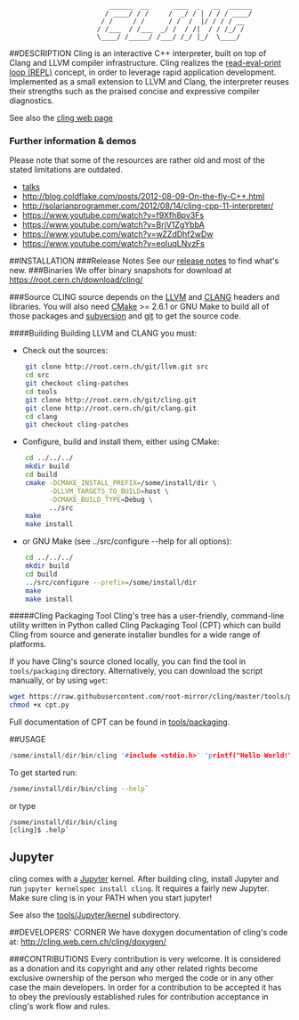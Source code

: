 ```
                         ______  __      ____  _   __  ______
                        / ____/ / /     /  _/ / | / / / ____/
                       / /     / /      / /  /  |/ / / / __
                      / /___  / /___  _/ /  / /|  / / /_/ /
                      \____/ /_____/ /___/ /_/ |_/  \____/

```


##DESCRIPTION
Cling is an interactive C++ interpreter, built on top of Clang and LLVM compiler infrastructure. Cling realizes the [read-eval-print loop (REPL)](http://en.wikipedia.org/wiki/Read%E2%80%93eval%E2%80%93print_loop) concept, in order to leverage rapid application development. Implemented as a small extension to LLVM and Clang, the interpreter reuses their strengths such as the praised concise and expressive compiler diagnostics.

See also the [cling web page](https://cdn.rawgit.com/root-mirror/cling/master/www/index.html)

### Further information & demos
  Please note that some of the resources are rather old and most of the stated limitations are outdated.
  * [talks](www/docs/talks)
  * http://blog.coldflake.com/posts/2012-08-09-On-the-fly-C++.html
  * http://solarianprogrammer.com/2012/08/14/cling-cpp-11-interpreter/
  * https://www.youtube.com/watch?v=f9Xfh8pv3Fs
  * https://www.youtube.com/watch?v=BrjV1ZgYbbA
  * https://www.youtube.com/watch?v=wZZdDhf2wDw
  * https://www.youtube.com/watch?v=eoIuqLNvzFs

##INSTALLATION
###Release Notes
  See our [release notes](docs/ReleaseNotes.md) to find what's new.
###Binaries
  We offer binary snapshots for download at https://root.cern.ch/download/cling/

###Source
  CLING source depends on the [LLVM][1] and [CLANG][2] headers and libraries.
You will also need [CMake][3] >= 2.6.1 or GNU Make to build all of those
packages and [subversion][4] and [git][5] to get the source code.

   [1]: http://llvm.org
   [2]: http://clang.llvm.org
   [3]: http://cmake.org
   [4]: http://subversion.tigris.org
   [5]: http://git-scm.com

####Building
  Building LLVM and CLANG you must:
   * Check out the sources:
```bash
    git clone http://root.cern.ch/git/llvm.git src
    cd src
    git checkout cling-patches
    cd tools
    git clone http://root.cern.ch/git/cling.git
    git clone http://root.cern.ch/git/clang.git
    cd clang
    git checkout cling-patches
```
   * Configure, build and install them, either using CMake:

```bash
    cd ../../../
    mkdir build
    cd build
    cmake -DCMAKE_INSTALL_PREFIX=/some/install/dir \
          -DLLVM_TARGETS_TO_BUILD=host \
          -DCMAKE_BUILD_TYPE=Debug \
          ../src
    make
    make install
```
   * or GNU Make (see ../src/configure --help for all options):

```bash
    cd ../../../
    mkdir build
    cd build
    ../src/configure --prefix=/some/install/dir
    make
    make install
```
#####Cling Packaging Tool
Cling's tree has a user-friendly, command-line utility written in Python called
Cling Packaging Tool (CPT) which can build Cling from source and generate
installer bundles for a wide range of platforms.

If you have Cling's source cloned locally, you can find the tool in
```tools/packaging``` directory. Alternatively, you can download the script
manually, or by using ```wget```:
```sh
wget https://raw.githubusercontent.com/root-mirror/cling/master/tools/packaging/cpt.py
chmod +x cpt.py
```

Full documentation of CPT can be found in [tools/packaging](tree/master/tools/packaging).

##USAGE
```c++
/some/install/dir/bin/cling '#include <stdio.h>' 'printf("Hello World!\n")'`
```

To get started run:
```bash
/some/install/dir/bin/cling --help`
```
or type
```
/some/install/dir/bin/cling
[cling]$ .help`
```

## Jupyter

cling comes with a [Jupyter][6] kernel. After building cling, install Jupyter and run ```jupyter kernelspec install cling```. It requires a fairly new Jupyter. Make sure cling is in your PATH when you start jupyter!

See also the [tools/Jupyter/kernel](tree/master/tools/Jupyter/kernel) subdirectory.

   [6]: http://jupyter.org

##DEVELOPERS' CORNER
   We have doxygen documentation of cling's code at: http://cling.web.cern.ch/cling/doxygen/

###CONTRIBUTIONS
  Every contribution is very welcome. It is considered as a donation and its copyright and any other related
rights become exclusive ownership of the person who merged the code or in any other case the main developers.
  In order for a contribution to be accepted it has to obey the previously
established rules for contribution acceptance in cling's work flow and rules.

